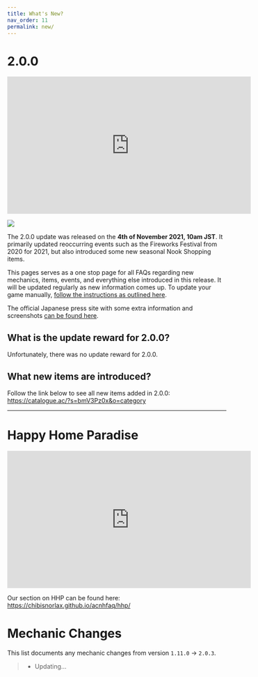 ```yaml
---
title: What's New?
nav_order: 11
permalink: new/
---
```


# 2.0.0

<div class="videoWrapper">
    <iframe width="560" height="315" src="https://www.youtube.com/embed/aZ3QC8e1_yg" frameborder="0" allow="accelerometer; autoplay; clipboard-write; encrypted-media; gyroscope; picture-in-picture" allowfullscreen></iframe>
</div>

![](https://assets.nintendo.com/image/upload/f_auto,h_1080,q_auto,w_1920/ncom/en_US/articles/2021/free-update-adds-fireworks-to-august-in-animal-crossing-new-horizons/1920x1080_ACSummerUpdate_2?v=2021073117)

The 2.0.0 update was released on the **4th of November 2021, 10am JST**. It primarily updated reoccurring events such as the Fireworks Festival from 2020 for 2021, but also introduced some new seasonal Nook Shopping items.

This pages serves as a one stop page for all FAQs regarding new mechanics, items, events, and everything else introduced in this release. It will be updated regularly as new information comes up. To update your game manually, [follow the instructions as outlined here](/acnhfaq/misc/#how-do-i-manually-update-my-acnh-game).

The official Japanese press site with some extra information and screenshots [can be found here](https://topics.nintendo.co.jp/article/dc035d79-e1f7-4f7d-ab4b-c87524ea7f08).

## What is the update reward for 2.0.0?
Unfortunately, there was no update reward for 2.0.0.

## What new items are introduced?
Follow the link below to see all new items added in 2.0.0:     
<https://catalogue.ac/?s=bmV3Pz0x&o=category>

* * *
# Happy Home Paradise

<div class="videoWrapper">
    <iframe width="560" height="315" src="https://www.youtube.com/embed/pu76c3HCKg4" frameborder="0" allow="accelerometer; autoplay; clipboard-write; encrypted-media; gyroscope; picture-in-picture" allowfullscreen></iframe>
</div>

Our section on HHP can be found here:<br/>
<https://chibisnorlax.github.io/acnhfaq/hhp/>

# Mechanic Changes

This list documents any mechanic changes from version `1.11.0` -> `2.0.3`.
> - Updating...


<!--This list documents any mechanic changes from version `1.10.0` -> `1.11.0`.
> - No mechanic changes reported.

 This list documents any mechanic changes from version `1.6.0` -> `1.7.0`.
- Regarding villager gifting:
    - All hand gifted clothing (aside from wetsuits) are now unsafe. (They will store them)
    - Clothing can now be placed on top of surfaces in villagers' houses. 
    - Shoes are now able to be placed in villagers' houses.
    - Some items in villager houses are now rotated inward instead of facing the wall.
    - Wreath glitch appears to be fixed.
- It is now possible for villagers to have the move out bubble before having the first K.K. concert.
- Snowballs now have less strict spawn conditions. 
- Celeste can now show up on a Sunday. -->

<!-- No mechanic changes have been reported for `1.7.0` -> `1.8.0` yet. -->
<!-- 
This list documents any mechanic changes from version `1.8.0` -> `1.9.0`.
- Regarding villager gifting:
    - The "fruit stack" trick to get villager photos via mail no longer works. However, if the individual item in a stack is worth 750+ bells, the villager can still send their photo via mail.
    - Villager photos can now be placed on surfaces in villager homes.  -->
    
<!-- This list documents any mechanic changes from version `1.9.0` -> `1.10.0`.
> - Users can now click the minus button to exit dreams.-->
